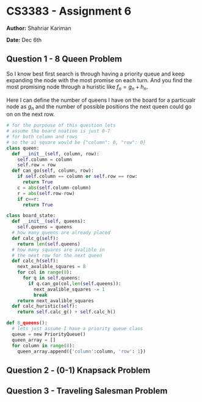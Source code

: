 # CS3383 - Assignment 6

**Author:** Shahriar Kariman

**Date:** Dec 6th

## Question 1 - 8 Queen Problem

So I know best first search is through having a priority queue and keep expanding the node with the most promise on each turn. And you find the most promising node through a huristic like $f_n = g_n + h_n$.

Here I can define the number of queens I have on the board for a particualr node as $g_n$ and the number of possible positions the next queen could go on on the next row.

```py
# for the purpouse of this question lets
# assume the board noation is just 0-7
# for both column and rows
# so the a1 square would be {"column": 0, "row": 0}
class queen:
  def __init__(self, column, row):
    self.column = column
    self.row = row
  def can_go(self, column, row):
    if self.column == column or self.row == row:
      return True
    c = abs(self.column-column)
    r = abs(self.row-row)
    if c==r:
      return True

class board_state:
  def __init__(self, queens):
    self.queens = queens
  # how many queens are already placed
  def calc_g(self):
    return len(self.queens)
  # how many squares are avalible in
  # the next row for the next queen
  def calc_h(self):
    next_avalible_squares = 8
    for col in range(8):
      for q in self.queens:
        if q.can_go(col,len(self.queens)):
          next_avalible_squares -= 1
          break
    return next_avalible_squares
  def calc_huristic(self):
    return self.calc_g() + self.calc_h()

def 8_queens():
  # lets just assume I have a priority queue class
  queue = new PriorityQueue()
  queen_array = []
  for column in range(8):
    queen_array.append({'column':column, 'row': 1})
```

## Question 2 - (0-1) Knapsack Problem

## Question 3 - Traveling Salesman Problem
